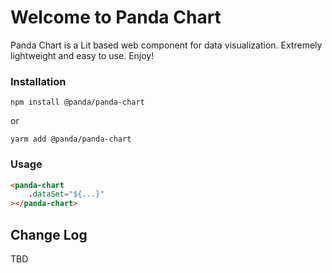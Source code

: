 # Welcome to Panda Chart
Panda Chart is a Lit based web component for data visualization. Extremely lightweight and easy to use.
Enjoy!

### Installation
```npm install @panda/panda-chart```

or 

```yarm add @panda/panda-chart```

### Usage

```html
<panda-chart
	.dataSet="${...}"
></panda-chart>
```

## Change Log

TBD